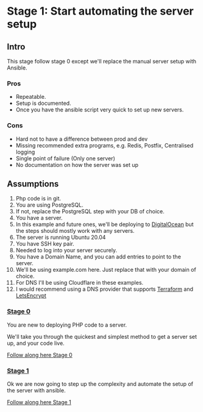 # Stage 1: Start automating the server setup
## Intro
This stage follow stage 0 except we'll replace the manual server setup with Ansible.

### Pros
* Repeatable.
* Setup is documented.
* Once you have the ansible script very quick to set up new servers.

### Cons
* Hard not to have a difference between prod and dev
* Missing recommended extra programs, e.g. Redis, Postfix, Centralised logging
* Single point of failure (Only one server)
* No documentation on how the server was set up

## Assumptions
1. Php code is in git.
1. You are using PostgreSQL.
  1. If not, replace the PostgreSQL step with your DB of choice.
1. You have a server.
1. In this example and future ones, we'll be deploying to [DigitalOcean](https://m.do.co/c/179a47e69ec8)
   but the steps should mostly work with any servers.
1. The server is running Ubuntu 20.04
1. You have SSH key pair.
  1. Needed to log into your server securely.
1. You have a Domain Name, and you can add entries to point to the server.
  1. We'll be using example.com here. Just replace that with your domain of choice.
1. For DNS I'll be using Cloudflare in these examples.
  1. I would recommend using a DNS provider that supports [Terraform](https://www.terraform.io/) and
     [LetsEncrypt](https://community.letsencrypt.org/t/dns-providers-who-easily-integrate-with-lets-encrypt-dns-validation/86438)

### [Stage 0](./Stage_0/README.md)
You are new to deploying PHP code to a server.

We'll take you through the quickest and simplest method to get a  server set up, and your code live.

[Follow along here Stage 0](./Stage_0/README.md)

### [Stage 1](./Stage_1/README.md)
Ok we are now going to step up the complexity and automate the setup of the server with ansible.

[Follow along here Stage 1](./Stage_1/README.md)
